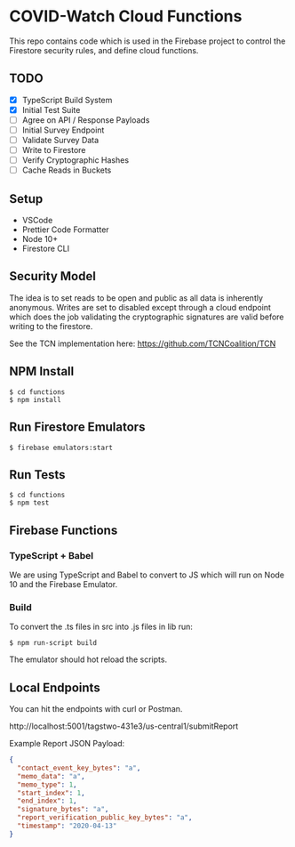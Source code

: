 # COVID-Watch Cloud Functions

This repo contains code which is used in the Firebase project to control the Firestore security rules, and define cloud functions.

## TODO

- [x] TypeScript Build System
- [x] Initial Test Suite
- [ ] Agree on API / Response Payloads
- [ ] Initial Survey Endpoint
- [ ] Validate Survey Data
- [ ] Write to Firestore
- [ ] Verify Cryptographic Hashes
- [ ] Cache Reads in Buckets

## Setup

- VSCode
- Prettier Code Formatter
- Node 10+
- Firestore CLI

## Security Model

The idea is to set reads to be open and public as all data is inherently anonymous. Writes are set to disabled except through a cloud endpoint which does the job validating the cryptographic signatures are valid before writing to the firestore.

See the TCN implementation here:
https://github.com/TCNCoalition/TCN

## NPM Install

```
$ cd functions
$ npm install
```

## Run Firestore Emulators

```
$ firebase emulators:start
```

## Run Tests

```
$ cd functions
$ npm test
```

## Firebase Functions

### TypeScript + Babel

We are using TypeScript and Babel to convert to JS which will run on Node 10 and the Firebase Emulator.

### Build

To convert the .ts files in src into .js files in lib run:

```
$ npm run-script build
```

The emulator should hot reload the scripts.

## Local Endpoints

You can hit the endpoints with curl or Postman.

http://localhost:5001/tagstwo-431e3/us-central1/submitReport

Example Report JSON Payload:

```json
{
  "contact_event_key_bytes": "a",
  "memo_data": "a",
  "memo_type": 1,
  "start_index": 1,
  "end_index": 1,
  "signature_bytes": "a",
  "report_verification_public_key_bytes": "a",
  "timestamp": "2020-04-13"
}
```
